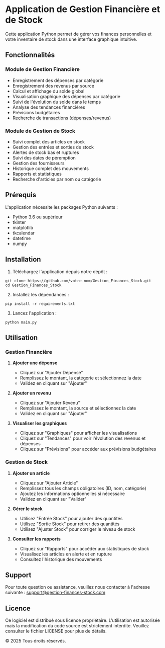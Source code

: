 # Application de Gestion Financière et de Stock

Cette application Python permet de gérer vos finances personnelles et votre inventaire de stock dans une interface graphique intuitive.

## Fonctionnalités

### Module de Gestion Financière
- Enregistrement des dépenses par catégorie
- Enregistrement des revenus par source
- Calcul et affichage du solde global
- Visualisation graphique des dépenses par catégorie
- Suivi de l'évolution du solde dans le temps
- Analyse des tendances financières
- Prévisions budgétaires
- Recherche de transactions (dépenses/revenus)

### Module de Gestion de Stock
- Suivi complet des articles en stock
- Gestion des entrées et sorties de stock
- Alertes de stock bas et ruptures
- Suivi des dates de péremption
- Gestion des fournisseurs
- Historique complet des mouvements
- Rapports et statistiques
- Recherche d'articles par nom ou catégorie

## Prérequis

L'application nécessite les packages Python suivants :
- Python 3.6 ou supérieur
- tkinter
- matplotlib
- tkcalendar
- datetime
- numpy

## Installation

1. Téléchargez l'application depuis notre dépôt :
```
git clone https://github.com/votre-nom/Gestion_Finances_Stock.git
cd Gestion_Finances_Stock
```

2. Installez les dépendances :
```
pip install -r requirements.txt
```

3. Lancez l'application :
```
python main.py
```

## Utilisation

### Gestion Financière
1. **Ajouter une dépense**
   - Cliquez sur "Ajouter Dépense"
   - Remplissez le montant, la catégorie et sélectionnez la date
   - Validez en cliquant sur "Ajouter"

2. **Ajouter un revenu**
   - Cliquez sur "Ajouter Revenu"
   - Remplissez le montant, la source et sélectionnez la date
   - Validez en cliquant sur "Ajouter"

3. **Visualiser les graphiques**
   - Cliquez sur "Graphiques" pour afficher les visualisations
   - Cliquez sur "Tendances" pour voir l'évolution des revenus et dépenses
   - Cliquez sur "Prévisions" pour accéder aux prévisions budgétaires

### Gestion de Stock
1. **Ajouter un article**
   - Cliquez sur "Ajouter Article"
   - Remplissez tous les champs obligatoires (ID, nom, catégorie)
   - Ajoutez les informations optionnelles si nécessaire
   - Validez en cliquant sur "Valider"

2. **Gérer le stock**
   - Utilisez "Entrée Stock" pour ajouter des quantités
   - Utilisez "Sortie Stock" pour retirer des quantités
   - Utilisez "Ajuster Stock" pour corriger le niveau de stock

3. **Consulter les rapports**
   - Cliquez sur "Rapports" pour accéder aux statistiques de stock
   - Visualisez les articles en alerte et en rupture
   - Consultez l'historique des mouvements

## Support

Pour toute question ou assistance, veuillez nous contacter à l'adresse suivante :
support@gestion-finances-stock.com

## Licence

Ce logiciel est distribué sous licence propriétaire. L'utilisation est autorisée mais la modification du code source est strictement interdite. Veuillez consulter le fichier LICENSE pour plus de détails.

© 2025 Tous droits réservés.